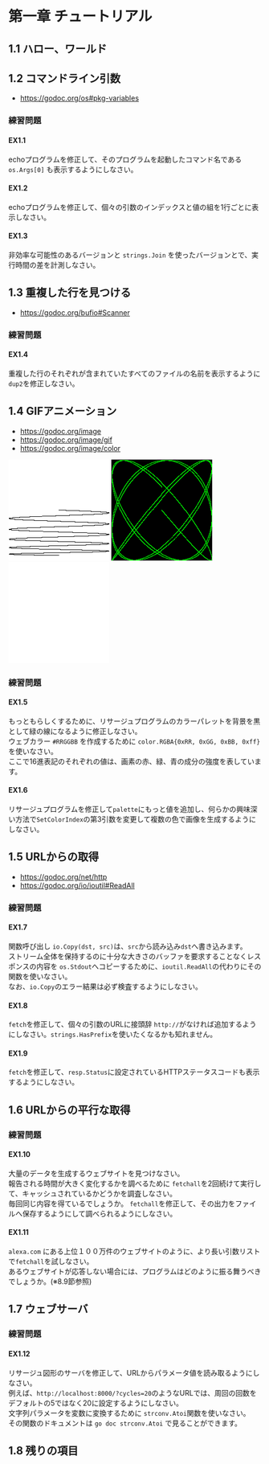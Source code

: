 # 第一章 チュートリアル

## 1.1 ハロー、ワールド

## 1.2 コマンドライン引数
* https://godoc.org/os#pkg-variables

### 練習問題
#### EX1.1 
echoプログラムを修正して、そのプログラムを起動したコマンド名である`os.Args[0]` も表示するようにしなさい。
#### EX1.2 
echoプログラムを修正して、個々の引数のインデックスと値の組を1行ごとに表示しなさい。
#### EX1.3 
非効率な可能性のあるバージョンと `strings.Join` を使ったバージョンとで、実行時間の差を計測しなさい。

## 1.3 重複した行を見つける
* https://godoc.org/bufio#Scanner

### 練習問題
#### EX1.4
重複した行のそれぞれが含まれていたすべてのファイルの名前を表示するように `dup2`を修正しなさい。

## 1.4 GIFアニメーション
* https://godoc.org/image
* https://godoc.org/image/gif
* https://godoc.org/image/color

![lissajous](https://github.com/nesheep5/study-gopl/blob/master/ch01/lissajous/out.gif)
![ex05](https://github.com/nesheep5/study-gopl/blob/master/ch01/ex05/out.gif)
![ex05](https://github.com/nesheep5/study-gopl/blob/master/ch01/ex06/out.gif)
### 練習問題
#### EX1.5
もっともらしくするために、リサージュプログラムのカラーパレットを背景を黒として緑の線になるように修正しなさい。  
ウェブカラー `#RRGGBB` を作成するために `color.RGBA{0xRR, 0xGG, 0xBB, 0xff}`を使いなさい。  
ここで16進表記のそれぞれの値は、画素の赤、緑、青の成分の強度を表しています。
#### EX1.6
リサージュプログラムを修正して`palette`にもっと値を追加し、何らかの興味深い方法で`SetColorIndex`の第3引数を変更して複数の色で画像を生成するようにしなさい。

## 1.5 URLからの取得
* https://godoc.org/net/http
* https://godoc.org/io/ioutil#ReadAll
### 練習問題
#### EX1.7
関数呼び出し `io.Copy(dst, src)`は、`src`から読み込み`dst`へ書き込みます。  
ストリーム全体を保持するのに十分な大きさのバッファを要求することなくレスポンスの内容を `os.Stdout`へコピーするために、`ioutil.ReadAll`の代わりにその関数を使いなさい。  
なお、`io.Copy`のエラー結果は必ず検査するようにしなさい。
#### EX1.8
`fetch`を修正して、個々の引数のURLに接頭辞 `http://`がなければ追加するようにしなさい。`strings.HasPrefix`を使いたくなるかも知れません。
#### EX1.9
`fetch`を修正して、`resp.Status`に設定されているHTTPステータスコードも表示するようにしなさい。

## 1.6 URLからの平行な取得
### 練習問題
#### EX1.10
大量のデータを生成するウェブサイトを見つけなさい。  
報告される時間が大きく変化するかを調べるために `fetchall`を2回続けて実行して、キャッシュされているかどうかを調査しなさい。  
毎回同じ内容を得ているでしょうか。 `fetchall`を修正して、その出力をファイルへ保存するようにして調べられるようにしなさい。
#### EX1.11
`alexa.com` にある上位１００万件のウェブサイトのように、より長い引数リストで`fetchall`を試しなさい。  
あるウェブサイトが応答しない場合には、プログラムはどのように振る舞うべきでしょうか。(※8.9節参照)

## 1.7 ウェブサーバ
### 練習問題
#### EX1.12
リサージュ図形のサーバを修正して、URLからパラメータ値を読み取るようにしなさい。  
例えば、`http://localhost:8000/?cycles=20`のようなURLでは、周回の回数をデフォルトの5ではなく20に設定するようにしなさい。  
文字列パラメータを変数に変換するために `strconv.Atoi`関数を使いなさい。  
その関数のドキュメントは `go doc strconv.Atoi` で見ることができます。

## 1.8 残りの項目
